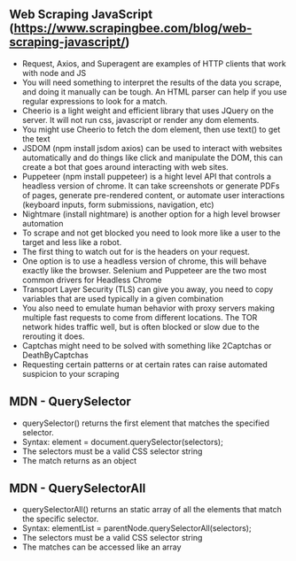 ## Web Scraping JavaScript (https://www.scrapingbee.com/blog/web-scraping-javascript/)
* Request, Axios, and Superagent are examples of HTTP clients that work with node and JS
* You will need something to interpret the results of the data you scrape, and doing it manually can be tough. An HTML parser can help if you use regular expressions to look for a match. 
* Cheerio is a light weight and efficient library that uses JQuery on the server. It will not run css, javascript or render any dom elements.
* You might use Cheerio to fetch the dom element, then use text() to get the text
* JSDOM (npm install jsdom axios) can be used to interact with websites automatically and do things like click and manipulate the DOM, this can create a bot that goes around interacting with web sites.
* Puppeteer (npm install puppeteer) is a hight level API that controls a headless version of chrome. It can take screenshots or generate PDFs of pages, generate pre-rendered content, or automate user interactions (keyboard inputs, form submissions, navigation, etc)
* Nightmare (install nightmare) is another option for a high level browser automation
* To scrape and not get blocked you need to look more like a user to the target and less like a robot.
* The first thing to watch out for is the headers on your request.
* One option is to use a headless version of chrome, this will behave exactly like the browser. Selenium and Puppeteer are the two most common drivers for Headless Chrome
* Transport Layer Security (TLS) can give you away, you need to copy variables that are used typically in a given combination
* You also need to emulate human behavior with proxy servers making multiple fast requests to come from different locations. The TOR network hides traffic well, but is often blocked or slow due to the rerouting it does. 
* Captchas might need to be solved with something like 2Captchas or DeathByCaptchas
* Requesting certain patterns or at certain rates can raise automated suspicion to your scraping

## MDN - QuerySelector
* querySelector() returns the first element that matches the specified selector.
* Syntax: element = document.querySelector(selectors);
* The selectors must be a valid CSS selector string
* The match returns as an object

## MDN - QuerySelectorAll
* querySelectorAll() returns an static array of all the elements that match the specific selector.
* Syntax: elementList = parentNode.querySelectorAll(selectors);
* The selectors must be a valid CSS selector string
* The matches can be accessed like an array
